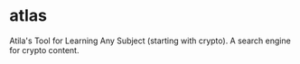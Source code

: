 # atlas
Atila's Tool for Learning Any Subject (starting with crypto). A search engine for crypto content.
